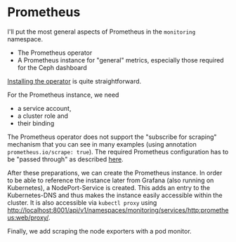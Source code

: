 # Prometheus

I'll put the most general aspects of Prometheus in the `monitoring`
namespace.

 * The Prometheus operator
 * A Prometheus instance for "general" metrics, especially those
   required for the Ceph dashboard
   
[Installing the operator](https://prometheus-operator.dev/docs/user-guides/getting-started/#installing-the-operator) is quite straightforward.

For the Prometheus instance, we need

 * a service account,
 * a cluster role and
 * their binding
 
The Prometheus operator does not support the "subscribe for scraping"
mechanism that you can see in many examples (using annotation
`prometheus.io/scrape: true`). The required Prometheus configuration has
to be "passed through" as described 
[here](https://github.com/prometheus-operator/prometheus-operator/blob/main/Documentation/additional-scrape-config.md).

After these preparations, we can create the Prometheus instance. In order
to be able to reference the instance later from Grafana (also running
on Kubernetes), a NodePort-Service is created. This adds an entry to the
Kubernetes-DNS and thus makes the instance easily accessible within the
cluster. It is also accessible via `kubectl proxy` using
[http://localhost:8001/api/v1/namespaces/monitoring/services/http:prometheus:web/proxy/](http://localhost:8001/api/v1/namespaces/monitoring/services/http:prometheus:web/proxy/).

Finally, we add scraping the node exporters with a pod monitor.
